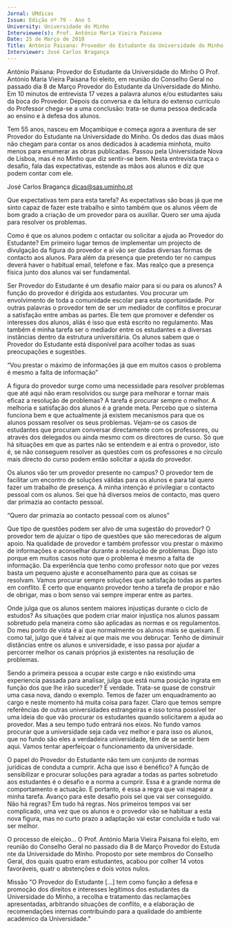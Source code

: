 ```yaml
---
Jornal: UMdicas
Issue: Edição nº 79 - Ano 5
University: Universidade do Minho
Interviewee(s): Prof. António Maria Vieira Paisana
Date: 25 de Março de 2010
Title: António Paisana: Provedor do Estudante da Universidade do Minho
Interviewer: José Carlos Bragança
---
```


António Paisana: Provedor do Estudante da Universidade do Minho
O Prof. António Maria Vieira Paisana foi eleito, em reunião do Conselho Geral no passado dia 8 de Março Provedor do Estudante
da Universidade do Minho. Em 10 minutos de entrevista 17 vezes
a palavra alunos e/ou estudantes saiu da boca do Provedor. Depois da
conversa e da leitura do extenso currículo do Professor chega-se a uma
conclusão: trata-se duma pessoa dedicada ao ensino e à defesa dos
alunos.

Tem 55 anos, nasceu em Moçambique e começa agora a aventura de ser
Provedor do Estudante na Universidade do Minho. Os dedos das duas mãos
não chegam para contar os anos dedicados à academia minhota, muito
menos para enumerar as obras publicadas. Passou pela Universidade Nova
de Lisboa, mas é no Minho que diz sentir-se bem. Nesta entrevista traça o
desafio, fala das expectativas, estende as mãos aos alunos e diz que
podem contar com ele.

José Carlos Bragança
dicas@sas.uminho.pt

Que expectativas tem para
esta tarefa?
As expectativas são boas já que
me sinto capaz de fazer este
trabalho e sinto também que os
alunos vêem de bom grado a
criação de um provedor para os
auxiliar. Quero ser uma ajuda para
resolver os problemas.

Como é que os alunos
podem c ontactar ou
solicitar a ajuda ao Provedor
do Estudante?
Em primeiro lugar temos de
implementar um projecto de
divulgação da figura do provedor e
aí vão ser dadas diversas formas
de contacto aos alunos. Para além
da presença que pretendo ter no
campus deverá haver o habitual email, telefone e fax.
Mas realço que a
presença física junto
dos alunos vai ser
fundamental.

Ser Provedor do Estudante é
um desafio maior para si ou
para os alunos?
A função do provedor é dirigida aos
estudantes. Vou procurar um
envolvimento de toda a
comunidade escolar para esta
oportunidade. Por outras palavras
o provedor tem de ser um
mediador de conflitos e procurar a
satisfação entre ambas as partes.
Ele tem que promover e defender
os interesses dos alunos, aliás é
isso que está escrito no
regulamento. Mas também é
minha tarefa ser o mediador entre
os estudantes e a diversas
instâncias dentro da estrutura
universitária.
Os alunos sabem que
o Provedor do
Estudante está
disponível para
acolher todas as suas
preocupações e
sugestões.

“Vou prestar o máximo
de informações já que
em muitos casos o
problema é mesmo a
falta de informação”

A figura do provedor surge
como uma necessidade
para resolver problemas
que até aqui não eram
resolvidos ou surge para
melhorar e tornar mais
eficaz a resolução de
problemas?
A tarefa é procurar sempre o
melhor. A melhoria e satisfação
dos alunos é a grande meta.
Percebo que o sistema funciona
bem e que actualmente já existem
mecanismos para que os alunos
possam resolver os seus
problemas. Vejam-se os casos de
estudantes que procuram
conversar directamente com os
professores, ou através dos
delegados ou ainda mesmo com
os directores de curso. Só que há
situações em que as partes não se
entendem e aí entra o provedor,
isto é, se não conseguem resolver
as questões com os professores e
no círculo mais directo do curso
podem então solicitar a ajuda do
provedor.

Os alunos vão ter um
provedor presente no
campus?
O provedor tem de facilitar um
encontro de soluções válidas para
os alunos e para tal quero fazer um
trabalho de presença. A minha
intenção é privilegiar o contacto
pessoal com os alunos. Sei que há
diversos meios de contacto, mas
quero dar primazia ao contacto
pessoal.

“Quero dar primazia ao contacto
pessoal com os alunos”

Que tipo de questões podem
ser alvo de uma sugestão do
provedor?
O provedor tem de ajuizar o tipo de
questões que são merecedoras de
algum apoio. Na qualidade de
provedor e também professor vou
prestar o máximo de informações
e aconselhar durante a resolução
de problemas. Digo isto porque em
muitos casos noto que o problema
é mesmo a falta de informação. Da
experiência que tenho como
professor noto que por vezes basta
um pequeno ajuste e
aconselhamento para que as
coisas se resolvam. Vamos
procurar sempre soluções que
satisfação todas as partes em
conflito. É certo que enquanto
provedor tenho a tarefa de propor e
não de obrigar, mas o bom senso
vai sempre imperar entre as
partes.

Onde julga que os alunos
sentem maiores injustiças
durante o ciclo de estudos?
As situações que podem criar
maior injustiça nos alunos
passam sobretudo pela maneira
como são aplicadas as normas e
os regulamentos. Do meu ponto de
vista é aí que normalmente os
alunos mais se queixam. E como
tal, julgo que é talvez aí que mais
me vou debruçar. Tenho de
diminuir distâncias entre os
alunos e universidade, e isso
passa por ajudar a percorrer
melhor os canais próprios já
existentes na resolução de
problemas.

Sendo a primeira pessoa a
ocupar este cargo e não
existindo uma experiencia
passada para analisar, julga
que está numa posição
ingrata em função dos que
lhe irão suceder?
É verdade. Trata-se
quase de construir
uma casa nova,
dando o exemplo.
Temos de fazer um
enquadramento ao cargo e neste
momento há muita coisa para
fazer. Claro que temos sempre
referências de outras
universidades estrangeiras e isso
torna possível ter uma ideia do que
vão procurar os estudantes
quando solicitarem a ajuda ao
provedor. Mas a seu tempo tudo
entrará nos eixos. No fundo vamos
procurar que a universidade seja
cada vez melhor e para isso os
alunos, que no fundo são eles a
verdadeira universidade, têm de
se sentir bem aqui. Vamos tentar
aperfeiçoar o funcionamento da
universidade.

O papel do Provedor do
Estudante não tem um
conjunto de normas
jurídicas de conduta a
cumprir. Acha que isso é
benéfico?
A função de sensibilizar e procurar
soluções para agradar a todas as
partes sobretudo aos estudantes
é o desafio e a norma a cumprir.
Essa é a grande norma de
comportamento e actuação. E
portanto, é essa a regra que vai
mapear a minha tarefa. Avanço
para este desafio pois sei que vai
ser conseguido. Não há regras?
Em tudo há regras. Nos primeiros
tempos vai ser complicado, uma
vez que os alunos e o provedor vão
se habituar a esta nova figura, mas
no curto prazo a adaptação vai
estar concluída e tudo vai ser
melhor.

O processo de eleição...
O Prof. António Maria Vieira Paisana
foi eleito, em reunião do Conselho
Geral no passado dia 8 de Março
Provedor do Estuda nte da
Universidade do Minho. Proposto
por sete membros do Conselho
Geral, dos quais quatro eram
estudantes, acabou por colher 14
votos favoráveis, quatr o
abstenções e dois votos nulos.

Missão
"O Provedor do Estudante [...] tem
como função a defesa e promoção
dos direitos e interesses legítimos
dos estudantes da Universidade
do Minho, a recolha e tratamento
das reclamações apresentadas,
arbitrando situações de conflito, e
a elaboração de recomendações
internas contribuindo para a
qualidade do ambiente académico
da Universidade."